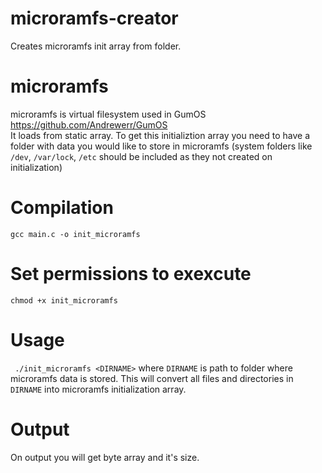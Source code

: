 # microramfs-creator
Creates microramfs init array from folder.
# microramfs
microramfs is virtual filesystem used in GumOS https://github.com/Andrewerr/GumOS <br>
It loads from static array. To get this initializtion array you need to have a folder with data you would like to store in microramfs (system folders like ```/dev```, ```/var/lock```, ```/etc``` should be included as they not created on initialization)
# Compilation
```gcc main.c -o init_microramfs```
# Set permissions to exexcute
``` chmod +x init_microramfs ```
# Usage
``` ./init_microramfs <DIRNAME>``` where ```DIRNAME``` is path to folder where microramfs data is stored. This will convert all files and directories in ```DIRNAME``` into microramfs initialization array.
# Output
On output you will get byte array and it's size. 
